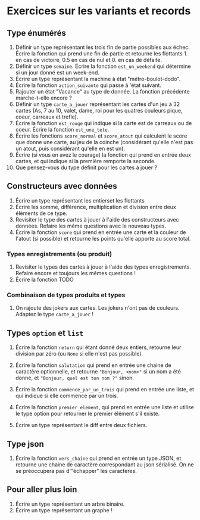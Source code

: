 # Exercices sur les variants et records

<!-- On reprend tout d'abord la définition des mailles de tricot : -->

<!-- ```ocaml -->
<!-- type maille = -->
<!--   | Endroit -->
<!--   | Envers -->

<!-- type maillage = -->
<!--   | Maillage_endroit (** Fait une maille à l'endroit *) -->
<!--   | Maillage_envers (** Fait une maille à l'endroit *) -->
<!--   | Glisse (** Passe une maille d'un côté à l'autre sans la tricoter *) -->
<!--   | Jete (** "Jette" une maille *) -->
<!--   | Augmente (** Crée deux mailles à partir d'une seule *) -->
<!-- ``` -->

## Type énumérés

1. Définir un type représentant les trois fin de partie possibles aux
   échec. Écrire la fonction qui prend une fin de partie et retourne les
   flottants 1. en cas de victoire, 0.5 en cas de nul et 0. en cas de défaite.
1. Définir un type `semaine`. Écrire la fonction `est_un_weekend` qui détermine
   si un jour donné est un week-end.
2. Écrire un type représentant la machine à état "métro-boulot-dodo".
3. Écrire la fonction `action_suivante` qui passe à 'état suivant.
4. Rajouter un état "Vacance" au type de donnée. La fonction précédente
   marche-t-elle encore ?
2. Définir un type `carte_a_jouer` représentant les cartes d'un jeu à 32 cartes
   (As, 7 au 10, valet, dame, roi pour les quatres couleurs pique, coeur,
   carreaux et trefle).
3. Écrire la fonction `est_rouge` qui indique si la carte est de carreaux ou de
   coeur. Écrire la fonction `est_une_tete`.
4. Écrire les fonctions `score_normal` et `score_atout` qui calculent le score
   que donne une carte, au jeu de la coinche (considérant qu'elle n'est pas un
   atout, puis considérant qu'elle en est un).
5. Écrire (si vous en avez le courage) la fonction qui prend en entrée deux
   cartes, et qui indique si la première remporte la seconde.
4. Que pensez-vous du type définit pour les cartes à jouer ?

## Constructeurs avec données

1. Écrire un type représentant les entierset les flottants
2. Écrire les somme, différence, multiplication et division entre deux éléments
   de ce type.
3. Revisiter le type des cartes à jouer à l'aide des constructeurs avec
   données. Refaire les même questions avec le nouveau types.
2. Écrire la fonction `score` qui prend en entrée une carte et la couleur de
   l'atout (si possible) et retourne les points qu'elle apporte au score total.

### Types enregistrements (ou produit)

1. Revisiter le types des cartes à jouer à l'aide des types
   enregistrements. Refaire encore et toujours les mêmes questions !
2. Écrire la fonction TODO

### Combinaison de types produits et types

1. On rajoute des jokers aux cartes. Les jokers n'ont pas de couleurs. Adaptez le type `carte_a_jouer` !

## Types `option` et `list`

1. Écrire la fonction `return` qui étant donné deux entiers, retourne leur
   division par zéro (ou `None` si elle n'est pas possible).
2. Écrire la fonction `salutation` qui prend en entrée une chaine de caractère
   optionnelle, et retourne `"Bonjour, <nom>"` si un nom a été donné, et `"Bonjour,
   quel est ton nom ?"` sinon.
3. Écrire la fonction `commence_par_un_trois` qui prend en entrée une liste, et
   qui indique si elle commence par un trois.
4. Écrire la fonction `premier_element`, qui prend en entrée une liste et
   utilise le type option pour retourner le premier élément s'il existe.

3. Écrire un type représentant le diff entre deux fichiers.

## Type json

1. Écrire la fonction `vers_chaine` qui prend en entrée un type JSON, et
   retourne une chaine de caractère correspondant au json sérialisé. On ne se
   préoccupera pas d'"échapper" les caractères.

## Pour aller plus loin

1. Écrire un type représentant un arbre binaire.
1. Écrire un type représentant un graphe !

